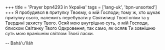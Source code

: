 +++
title = 'Prayer bpn4293 in Україна'
tags = ['lang-uk', 'bpn-unsorted']
+++
Я пробудився в притулку Твоєму, о мій Господи; тому ж, хто шукає притулку сього, належить перебувати у Святилищі Твоєї опіки та у Твердині захисту Твого. Осяй мою внутрішню суть, о мій Господи, блиском Світанку Твого Одкровення, так само, як осяяв Ти зовнішню суть мою вранішнім світлом Твоєї ласки.

-- Bahá'u'lláh

